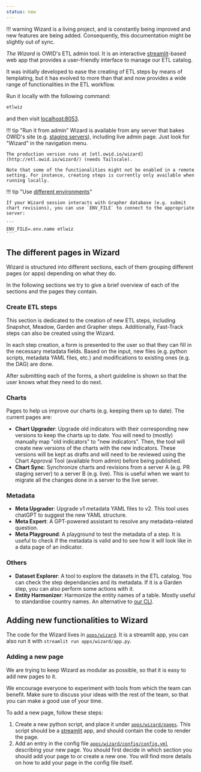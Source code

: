 ```yaml
---
status: new
---
```

!!! warning
    Wizard is a living project, and is constantly being improved and new features are being added. Consequently, this documentation might be slightly out of sync.

_The Wizard_ is OWID's ETL admin tool. It is an interactive [streamlit](https://streamlit.io/)-based web app that provides a user-friendly interface to manage our ETL catalog.

It was initially developed to ease the creating of ETL steps by means of templating, but it has evolved to more than that and now provides a wide range of functionalities in the ETL workflow.


Run it locally with the following command:

```bash
etlwiz
```

and then visit [localhost:8053](localhost:8053).

!!! tip "Run it from admin"
    Wizard is available from any server that bakes OWID's site (e.g. [staging servers](staging-servers.md)), including live admin page. Just look for "Wizard" in the navigation menu.

    The production version runs at [etl.owid.io/wizard](http://etl.owid.io/wizard/) (needs Tailscale).

    Note that some of the functionalities might not be enabled in a remote setting. For instance, creating steps is currently only available when running locally.

!!! tip "Use [different environments](environment.md)"

    If your Wizard session interacts with Grapher database (e.g. submit chart revisions), you can use `ENV_FILE` to connect to the appropriate server:

    ```
    ENV_FILE=.env.name etlwiz
    ```


## The different pages in Wizard
Wizard is structured into different sections, each of them grouping different pages (or apps) depending on what they do.

In the following sections we try to give a brief overview of each of the sections and the pages they contain.

### Create ETL steps
This section is dedicated to the creation of new ETL steps, including Snapshot, Meadow, Garden and Grapher steps. Additionally, Fast-Track steps can also be created using the Wizard.

In each step creation, a form is presented to the user so that they can fill in the necessary metadata fields. Based on the input, new files (e.g. python scripts, metadata YAML files, etc.) and modifications to existing ones (e.g. the DAG) are done.

After submitting each of the forms, a short guideline is shown so that the user knows what they need to do next.


### Charts
Pages to help us improve our charts (e.g. keeping them up to date). The current pages are:

- **Chart Upgrader**: Upgrade old indicators with their corresponding new versions to keep the charts up to date. You will need to (mostly) manually map "old indicators" to "new indicators". Then, the tool will create new versions of the charts with the new indicators. These versions will be kept as drafts and will need to be reviewed using the Chart Approval Tool (available from admin) before being published.
- **Chart Sync**: Synchronize charts and revisions from a server A (e.g. PR staging server) to a server B (e.g. live). This is useful when we want to migrate all the changes done in a server to the live server.

### Metadata

- **Meta Upgrader**: Upgrade v1 metadata YAML files to v2. This tool uses chatGPT to suggest the new YAML structure.
- **Meta Expert**: A GPT-powered assistant to resolve any metadata-related question.
- **Meta Playground**: A playground to test the metadata of a step. It is useful to check if the metadata is valid and to see how it will look like in a data page of an indicator.

### Others
- **Dataset Explorer**: A tool to explore the datasets in the ETL catalog. You can check the step dependancies and its metadata. If it is a Garden step, you can also perform some actions with it.
- **Entity Harmonizer**: Harmonize the entity names of a table. Mostly useful to standardise country names. An alternative to [our CLI](../etl-cli/#etl-harmonize).

## Adding new functionalities to Wizard
The code for the Wizard lives in [`apps/wizard`](https://github.com/owid/etl/tree/master/apps/wizard). It is a streamlit app, you can also run it with `streamlit run apps/wizard/app.py`.

### Adding a new page
We are trying to keep Wizard as modular as possible, so that it is easy to add new pages to it.

We encourage everyone to experiment with tools from which the team can benefit. Make sure to discuss your ideas with the rest of the team, so that you can make a good use of your time.

To add a new page, follow these steps:

1. Create a new python script, and place it under [`apps/wizard/pages`](https://github.com/owid/etl/tree/master/apps/wizard/pages). This script should be a [streamlit](https://streamlit.io/) app, and should contain the code to render the page.
2. Add an entry in the config file [`apps/wizard/config/config.yml`](https://github.com/owid/etl/blob/master/apps/wizard/config/config.yml) describing your new page. You should first decide in which section you should add your page to or create a new one. You will find more details on how to add your page in the config file itself.
